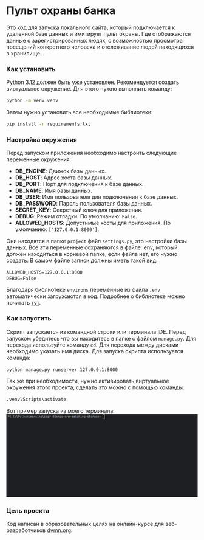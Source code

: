 # Пульт охраны банка

Это код для запуска локального сайта, который подключается к удаленной базе данных и 
имитирует пульт охраны. Где отображаются данные о зарегистрированных людях, с 
возможностью просмотра посещений конкретного человека и отслеживание людей
находящихся в хранилище. 

### Как установить

Python 3.12 должен быть уже установлен.
Рекомендуется создать виртуальное окружение. Для этого нужно выполнить команду:
```bash
python -m venv venv
```
Затем нужно установить все необходимые библиотеки:
```bash
pip install -r requirements.txt
``` 

### Настройка окружения

Перед запуском приложения необходимо настроить следующие переменные окружения:

- **DB_ENGINE**: Движок базы данных. 
- **DB_HOST**: Адрес хоста базы данных. 
- **DB_PORT**: Порт для подключения к базе данных.
- **DB_NAME**: Имя базы данных.
- **DB_USER**: Имя пользователя для подключения к базе данных.
- **DB_PASSWORD**: Пароль пользователя базы данных.
- **SECRET_KEY**: Секретный ключ для приложения.
- **DEBUG**: Режим отладки. По умолчанию: `False`.
- **ALLOWED_HOSTS**: Допустимые хосты для приложения. По умолчанию: `['127.0.0.1:8000']`.

Они находятся в папке `project` файл `settings.py`, это настройки базы данных.
Все эти переменные сохраняются в файле .env, который должен находиться в корневой папке, 
если файла нет, его нужно создать.
В самом файле записи должны иметь такой вид: 
```
ALLOWED_HOSTS=127.0.0.1:8000
DEBUG=False
```
Благодаря библиотеке `environs` переменные из файла `.env` автоматически загружаются в код.
Подробнее о библиотеке можно почитать [тут](https://pypi.org/project/environs/).

### Как запустить

Скрипт запускается из командной строки или терминала IDE.
Перед запуском убедитесь что вы находитесь в папке с файлом `manage.py`.
Для перехода используйте команду `cd`. Для перехода между дисками необходимо указать имя диска.
Для запуска скрипта используется команда: 
```bash
python manage.py runserver 127.0.0.1:8000
```
Так же при необходимости,
нужно активировать виртуальное окружения этого проекта, сделать это можно с помощью
команды: 
```bash
.venv\Scripts\activate
```
Вот пример запуска из моего терминала:
![terminal.gif](https://github.com/VASILIYKAS/lesson-2-django-orm-watching-storage/raw/master/images/terminal.gif)

### Цель проекта

Код написан в образовательных целях на онлайн-курсе для веб-разработчиков [dvmn.org](https://dvmn.org/).

